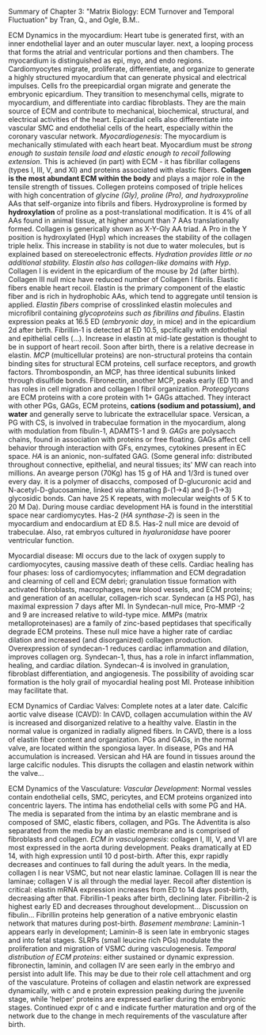 Summary of Chapter 3: "Matrix Biology: ECM Turnover and Temporal Fluctuation" by Tran, Q., and Ogle, B.M.. 

ECM Dynamics in the myocardium: Heart tube is generated first, with an inner endothelial layer and an outer muscular layer. next, a looping process that forms the atrial and ventricular portions and then chambers. The myocardium is distinguished as epi, myo, and endo regions. Cardiomyocytes migrate, proliferate, differentiate, and organize to generate a highly structured myocardium that can generate physical and electrical impulses. Cells fro the preepicardial organ migrate and generate the embryonic epicardium. They transition to mesenchymal cells, migrate to myocardium, and differentiate into cardiac fibroblasts. They are the main source of ECM and contribute to mechanical, biochemical, structural, and electrical activities of the heart. Epicardial cells also differentiate into vascular SMC and endothelial cells of the heart, especially within the coronary vascular network. *Myocardiogenesis*: The myocardium is mechanically stimulated with each heart beat. Myocardium must be *strong enough to sustain tensile load and elastic enough to recoil following extension*. This is achieved (in part) with ECM - it has fibrillar collagens (types I, III, V, and XI) and proteins associated with elastic fibers. **Collagen is the most abundant ECM within the body** and plays a major role in the tensile strength of tissues. Collegen proteins composed of triple helices with high concentration of *glycine (Gly), proline (Pro), and hydroxyproline* AAs that self-organize into fibrils and fibers. Hydroxyproline is formed by **hydroxylation** of proline as a post-translational modification. It is 4% of all AAs found in animal tissue, at higher amount than 7 AAs translationally formed. Collagen is generically shown as X-Y-Gly AA triad. A Pro in the Y position is hydroxylated (Hyp) which increases the stability of the collagen triple helix. This increase in stability is not due to water molecules, but is explained based on stereoelectronic effects. *Hydration provides little or no additional stability. Elastin also has collagen-like domains with Hyp*.  Collagen I is evident in the epicardium of the mouse by 2d (after birth). Collagen III null mice have reduced number of Collagen I fibrils. Elastic fibers enable heart recoil. Elastin is the primary component of the elastic fiber and is rich in hydrophobic AAs, which tend to aggregate until tension is applied. *Elastin fibers* comprise of crosslinked elastin molecules and microfibril containing *glycoproteins such as fibrillins and fibulins*. Elastin expression peaks at 16.5 ED (*embryonic day*, in mice) and in the epicardium 2d after birth. Fibrillin-1 is detected at ED 10.5, spcifically with endothelial and epithelial cells (...). Increase in elastin at mid-late gestation is thought to be in support of heart recoil. Soon after birth, there is a relative decrease in elastin. *MCP* (multicellular proteins) are non-structural proteins tha contain binding sites for structural ECM proteins, cell surface receptors, and growth factors. Thrombospondin, an MCP, has three identical subunits linked through disulfide bonds. Fibronectin, another MCP, peaks early (ED 11) and has roles in cell migration and collagen I fibril organization. *Proteoglycans* are ECM proteins with a core protein with 1+ GAGs attached. They interact with other PGs, GAGs, ECM proteins, **cations (sodium and potassium), and water** and generally serve to lubricate the extracellular space. Versican, a PG with CS, is involved in trabeculae formation in the myocardium, along with modulation from fibulin-1, ADAMTS-1 and 9. *GAGs* are polysacch chains, found in association with proteins or free floating. GAGs affect cell behavior through interaction with GFs, enzymes, cytokines present in EC space. *HA* is an anionic, non-sulfated GAG. (Some general info:  distributed throughout connective, epithelial, and neural tissues; its' MW can reach into millions. An avearge person (70Kg) has 15 g of HA and 1/3rd is tuned over every day. it is a polymer of disacchs, composed of D-glucuronic acid and N-acetyl-D-glucosamine, linked via alternating β-(1→4) and β-(1→3) glycosidic bonds. Can have 25 K repeats, with molecular weights of 5 K to 20 M Da). During mouse cardiac development HA is found in the interstitial space near cardiomycytes. Has-2 (*HA synthase-2*) is seen in the myocardium and endocardium at ED 8.5. Has-2 null mice are devoid of trabeculae. Also, rat embryos cultured in *hyaluronidase* have poorer ventricular function. 

Myocardial disease: MI occurs due to the lack of oxygen supply to cardiomyocytes, causing massive death of these cells. Cardiac healing has four phases: loss of cardiomyocytes; inflammation and ECM degradation and clearning of cell and ECM debri; granulation tissue formation with activated fibroblasts, macrophages, new blood vessels, and ECM proteins; and generation of an acellular, collagen-rich scar. Syndecan (a HS PG), has maximal expression 7 days after MI. In Syndecan-null mice, Pro-MMP -2 and 9 are increased relative to wild-type mice. *MMPs* (matrix metalloproteinases) are a family of zinc-based peptidases that specifically degrade ECM proteins. These null mice have a higher rate of cardiac dilation and increased (and disorganized) collagen production. Overexpression of syndecan-1 reduces cardiac inflammation and dilation, improves collagen org. Syndecan-1, thus, has a role in infarct inflammation, healing, and cardiac dilation. Syndecan-4 is involved in granulation, fibroblast differentiation, and angiogenesis. The possibility of avoiding scar formation is the holy grail of myocardial healing post MI. Protease inhibition may facilitate that. 

ECM Dynamics of Cardiac Valves: Complete notes at a later date. Calcific aortic valve disease (CAVD): In CAVD, collagen accumulation within the AV is increased and disorganized relative to a healthy valve.  Elastin in the normal value is organized in radially aligned fibers. In CAVD, there is a loss of elastin fiber content and organization. PGs and GAGs, in the normal valve, are located within the spongiosa layer. In disease, PGs and HA accumulation is increased. Versican ahd HA are found in tissues around the large calcific nodules. This disrupts the collagen and elastin network within the valve... 

ECM Dynamics of the Vasculature: *Vascular Development*: Normal vessles contain endothelial cells, SMC, pericytes, and ECM proteins organized into concentric layers. The intima has endothelial cells with some PG and HA. The media is separated from the intima by an elastic membrane and is composed of SMC, elastic fibers, collagen, and PGs. The Adventita is also separated from the media by an elastic membrane and is comprised of fibroblasts and collagen. *ECM in vasculogenesis*: collagen I, III, V, and VI are most expressed in the aorta during development. Peaks dramatically at ED 14, with high expression until 10 d post-birth. After this, expr rapidly decreases and continues to fall during the adult years. In the media, collagen I is near VSMC, but not near elastic laminae. Collagen III is near the laminae; collagen V is all through the medial layer. Recoil after distention is critical: elastin mRNA expression increases from ED to 14 days post-birth, decreasing after that. Fibrillin-1 peaks after birth, declining later. Fibrillin-2 is highest early ED and decreases throughout development... Discussion on fibulin... Fibrillin proteins help generation of a native embryonic elastin network that matures during post-birth. *Basement membrane*: Laminin-1 appears early in development; Laminin-8 is seen late in embryonic stages and into fetal stages. SLRPs (small leucine rich PGs) modulate the proliferation and migration of VSMC during vasculogenesis. *Temporal distribution of ECM proteins*: either sustained or dynamic expression. fibronectin, laminin, and collagen IV are seen early in the embryo and persist into adult life. This may be due to their role cell attachment and org of the vasculature. Proteins of collagen and elastin network are expressed dynamically, with c and e protein expression peaking during the juvenile stage, while 'helper' proteins are expressed earlier during the embryonic stages. Continued expr of c and e indicate further maturation and org of the network due to the change in mech requirements of the vasculature after birth. 

